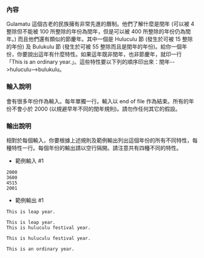 ### 內容
Gulamatu 這個古老的民族擁有非常先進的曆制。他們了解什麼是閏年 (可以被 4 整除但不能被 100 所整除的年份為閏年，但是可以被 400 所整除的年份仍為閏年。) 而且他們還有類似的節慶年。其中一個是 Huluculu 節 (發生於可被 15 整除的年份) 及 Bulukulu 節 (發生於可被 55 整除而且是閏年的年份)。給你一個年份，你要說出這年有什麼特性。如果這年既非閏年，也非節慶年，就印一行「This is an ordinary year.」。這些特性要以下列的順序印出來：閏年-->huluculu-->bulukulu。

### 輸入說明
會有很多年份作為輸入。每年單獨一行。輸入以 end of file 作為結束。所有的年份不會小於 2000 (以規避早年不同的閏年規則)。請勿作任何其它的假設。
### 輸出說明
相對於每個輸入，你要根據上述規則及範例輸出列出這個年份的所有不同特性，每種特性一行。每個年份的輸出請以空行隔開。請注意共有四種不同的特性。
- 範例輸入 #1
```
2000
3600
4515
2001
```

- 範例輸出 #1
```
This is leap year.

This is leap year.
This is huluculu festival year.

This is huluculu festival year.

This is an ordinary year.
```